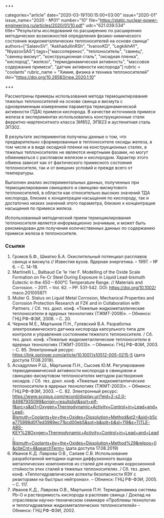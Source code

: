 +++

categories="article"
date="2020-03-19T00:15:00+03:00"
issue="2020-01"
issue_name="2020 - №01"
number="10"
file="https://static.nuclear-power-engineering.ru/articles/2020/01/10.pdf"
udc="621.039.534"
title="Результаты исследований по расширению по расширению методических возможностей определения физико-химического состояния жидкометаллических теплоносителей на основе свинца"
authors=["SalaevSV", "AskhadullinRSh", "IvanovKD", "LegkikhAY", "NiyazovSAS"]
tags=["массоперенос", "теплоноситель", "свинец", "свинец-висмут", "конструкционная сталь", "оксидная пленка", "кислород", "железо", "термодинамическая активность", "массовое содержание примеси", "датчик активности кислорода"]
rubric = "coolants"
rubric_name = "Химия, физика и техника теплоносителей"
doi="https://doi.org/10.26583/npe.2020.1.10"

+++

Рассмотрены примеры использования метода термоциклирования тяжелых теплоносителей на основе свинца и висмута с одновременным измерением параметра термодинамической активности (ТДА) примеси кислорода. В качестве источников примеси железа в экспериментах использовались конструкционные стали ферритно-мартенситного класса ЭИ852, ЭП823 и аустенитная сталь ЭП302.

В результате экспериментов получены данные о том, что предварительно сформированные в теплоносителе оксиды железа, в том числе и в виде оксидной пленки на конструкционных сталях, в тяжелых теплоносителях не являются инертными фазами, но могут обмениваться с расплавом железом и кислородом. Характер этого обмена зависит как от фактического примесного состояния теплоносителя, так и от внешних условий и прежде всего от температуры. 

Выполнен анализ экспериментальных данных, полученных при термоциклировании свинцового и свинцово-висмутового теплоносителей, в области как относительно высоких значений ТДА кислорода, близких к концентрации насыщения по кислороду, так и достаточно низких значений этого параметра, близких к концентрации насыщения по примеси железа. 

Использованный методический прием термоциклирования теплоносителя является информационно значимым, и может быть рекомендован для получения количественных данных по содержанию примеси железа в теплоносителе.

### Ссылки

1. Громов Б.Ф., Шматко Б.А. Окислительный потенциал расплавов свинца и висмута // Известия вузов. Ядерная энергетика. – 1997. – № 6. – С. 14-18. 
2. Martinelli L., Balbaud Ce ’le ’rier  F. Modelling of the Oxide Scale Formation on Fe-Cr Steel During Exposure in Liquid Lead-bismuth Eutectic in the 450 – 600°C Temperature Range. // Materials and Corrosion. – 2011. – Vol. 62. – PP. 531-542. DOI: https://doi.org/10.1002/ maco.201005871 
3. Mulier G. Status on Liquid Metal Corrosion, Mechanical Properties and Corrosion Protection Research at FZK and in Collaboration with Partners. / Сб. тез. докл. конф. «Тяжелые жидкометаллические теплоносители в ядерных технологиях (ТЖМТ-2008)». – Обнинск: ГНЦ РФ-ФЭИ, 2008. – С. 20. 
4. Чернов М.Е., Мартынов П.Н., Гулевский В.А. Разработка электрохимического датчика кислорода капсульного типа для контроля и управления состоянием тяжелого теплоносителя. / Сб. тез. докл. конф. «Тяжелые жидкометаллические теплоносители в ядерных технологиях (ТЖМТ-2003)». – Обнинск: ГНЦ РФ-ФЭИ, 2003. – С. 85. Электронный ресурс: https://link.springer.com/article/10.1007/s10512-005-0215-5 (дата доступа 17.08.2019). 
5. Асхадуллин Р.Ш., Мартынов П.Н., Сысоев Ю.М. Регулирование термодинамической активности кислорода в свинцовом и свинцово-висмутовом теплоносителях методом растворения оксидов. / Сб. тез. докл. конф. «Тяжелые жидкометаллические теплоносители в ядерных технологиях (ТЖМТ-2003)». – Обнинск: ГНЦ РФ-ФЭИ, 2003. – С. 82. Электронный ресурс: https://www.scopus.com/record/display.uri?eid=2-s2.0-84987935099&origin=resultslist&sort=plf-f&src=s&st1=Oxygen+Thermodynamic+Activity+Control+in+Lead+and+Lead-Bismuth+Coolants+by+the+Oxides+Dissolution+Method&st2=&sid=b5ca775998d0f7ed3989ec71bcd00eb5&sot=b&sdt=b&sl=119&s=TITLE-ABS-KEY%28Oxygen+Thermodynamic+Activity+Control+in+Lead+and+Lead-Bismuth+Coolants+by+the+Oxides+Dissolution+Method%29&relpos=0&citeCnt=4&searchTerm= (дата доступа 17.08.2019) 
6. Иванов К.Д. Лаврова О.В., Салаев С.В. Использование разработанной методики оценки диффузионного выхода металлических компонентов из сталей для изучения коррозионной стойкости этих сталей в тяжелых теплоносителях. / Сб. тез. докл. конф. «Теплогидравлические аспекты безопасности ЯЭУ с реакторами на быстрых нейтронах». – Обнинск: ГНЦ РФ-ФЭИ, 2005. – С. 117. 
7. Иванов К.Д., Лаврова О.В., Мартынов П.Н. Термодинамика системы Pb-О и растворимость кислорода в расплаве свинца / Доклад на отраслевом научно-техническом семинаре «Проблемы технологии и теплогидравлики жидкометаллических теплоносителей» – Обнинск: ГНЦ РФ-ФЭИ, 2002. 
